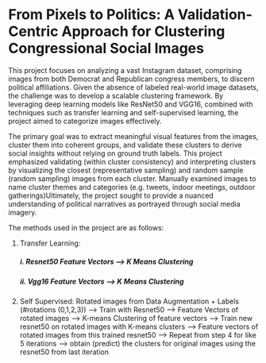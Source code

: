 # From Pixels to Politics: A Validation-Centric Approach for Clustering Congressional Social Images

This project focuses on analyzing a vast Instagram dataset, comprising images from both Democrat and Republican congress members, to discern political affiliations. Given the absence of labeled real-world image datasets, the challenge was to develop a scalable clustering framework. By leveraging deep learning models like ResNet50 and VGG16, combined with techniques such as transfer learning and self-supervised learning, the project aimed to categorize images effectively. 

The primary goal was to extract meaningful visual features from the images, cluster them into coherent groups, and validate these clusters to derive social insights without relying on ground truth labels. This project emphasized validating (within cluster consistency) and interpreting clusters by visualizing the closest (representative sampling) and random sample (random sampling) images from each cluster. Manually examined images to name cluster themes and categories (e.g. tweets, indoor meetings, outdoor gatherings)Ultimately, the project sought to provide a nuanced understanding of political narratives as portrayed through social media imagery.

The methods used in the project are as follows:
1. Transfer Learning:
   ##### i.  Resnet50 Feature Vectors --> K Means Clustering
   ##### ii. Vgg16 Feature Vectors --> K Means Clustering 

2. Self Supervised:
    Rotated images from Data Augmentation + Labels (#rotations (0,1,2,3)) --> Train with Resnet50 --> Feature Vectors of rotated images --> K-means Clustering of feature vectors --> Train new resnet50 on rotated images with K-means clusters --> Feature vectors of rotated images from this trained resnet50 --> Repeat from step 4 for like 5 iterations --> obtain (predict) the clusters for original images using the resnet50 from last iteration    
     
    


